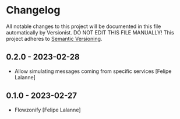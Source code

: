 # Changelog

All notable changes to this project will be documented in this file
automatically by Versionist. DO NOT EDIT THIS FILE MANUALLY!
This project adheres to [Semantic Versioning](http://semver.org/).

## 0.2.0 - 2023-02-28

* Allow simulating messages coming from specific services [Felipe Lalanne]

## 0.1.0 - 2023-02-27

* Flowzonify [Felipe Lalanne]
